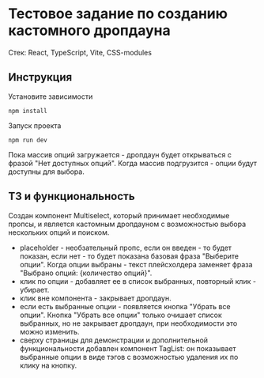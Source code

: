 # Тестовое задание по созданию кастомного дропдауна

Стек: React, TypeScript, Vite, CSS-modules

## Инструкция

Установите зависимости

```
npm install
```

Запуск проекта

```
npm run dev
```
Пока массив опций загружается - дропдаун будет открываться с фразой "Нет доступных опций". Когда массив подгрузится - опции будут доступны для выбора.

## ТЗ и функциональность

Создан компонент Multiselect, который принимает необходимые пропсы, и является кастомным дропдауном с возможностью выбора нескольких опций и поиском.

- placeholder - необзательный пропс, если он введен - то будет показан, если нет - то будет показана базовая фраза "Выберите опции". Когда опции выбраны - текст плейсхолдера заменяет фраза "Выбрано опций: {количество опций}".
- клик по опции - добавляет ее в список выбранных, повторный клик - убирает.
- клик вне компонента - закрывает дропдаун.
- если есть выбранные опции - появляется кнопка "Убрать все опции". Кнопка "Убрать все опции" только очишает список выбранных, но не закрывает дропдаун, при необходимости это можно изменить.
- сверху страницы для демонстрации и дополнительной функциональности добавлен компонент TagList: он показывает выбранные опции в виде тэгов с возможностью удаления их по клику на кнопку.

